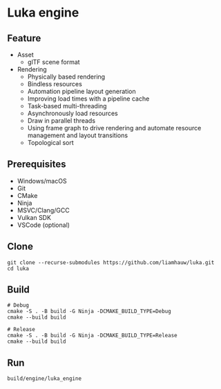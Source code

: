# Luka engine

## Feature
- Asset
  - glTF scene format
- Rendering
  - Physically based rendering
  - Bindless resources
  - Automation pipeline layout generation
  - Improving load times with a pipeline cache
  - Task-based multi-threading
  - Asynchronously load resources
  - Draw in parallel threads
  - Using frame graph to drive rendering and automate resource management and layout transitions
  - Topological sort


## Prerequisites
- Windows/macOS
- Git
- CMake
- Ninja
- MSVC/Clang/GCC
- Vulkan SDK
- VSCode (optional)

## Clone
```shell
git clone --recurse-submodules https://github.com/liamhauw/luka.git
cd luka
```

## Build

```shell
# Debug
cmake -S . -B build -G Ninja -DCMAKE_BUILD_TYPE=Debug
cmake --build build

# Release
cmake -S . -B build -G Ninja -DCMAKE_BUILD_TYPE=Release
cmake --build build
```

## Run
```shell
build/engine/luka_engine
```
